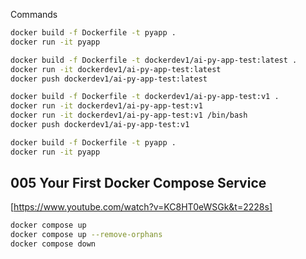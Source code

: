 Commands

```bash
docker build -f Dockerfile -t pyapp .
docker run -it pyapp
```

```bash
docker build -f Dockerfile -t dockerdev1/ai-py-app-test:latest .
docker run -it dockerdev1/ai-py-app-test:latest
docker push dockerdev1/ai-py-app-test:latest
```

```bash
docker build -f Dockerfile -t dockerdev1/ai-py-app-test:v1 .
docker run -it dockerdev1/ai-py-app-test:v1
docker run -it dockerdev1/ai-py-app-test:v1 /bin/bash
docker push dockerdev1/ai-py-app-test:v1
```

```bash
docker build -f Dockerfile -t pyapp .
docker run -it pyapp
```

## 005 Your First Docker Compose Service

[https://www.youtube.com/watch?v=KC8HT0eWSGk&t=2228s]


```bash
docker compose up
docker compose up --remove-orphans
docker compose down

```

